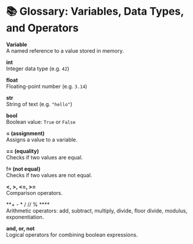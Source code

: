 # 📚 Glossary: Variables, Data Types, and Operators

**Variable**  
A named reference to a value stored in memory.

**int**  
Integer data type (e.g. `42`)

**float**  
Floating-point number (e.g. `3.14`)

**str**  
String of text (e.g. `"hello"`)

**bool**  
Boolean value: `True` or `False`

**= (assignment)**  
Assigns a value to a variable.

**== (equality)**  
Checks if two values are equal.

**!= (not equal)**  
Checks if two values are not equal.

**<, >, <=, >=**  
Comparison operators.

**+ - * / // % ****  
Arithmetic operators: add, subtract, multiply, divide, floor divide, modulus, exponentiation.

**and, or, not**  
Logical operators for combining boolean expressions.
